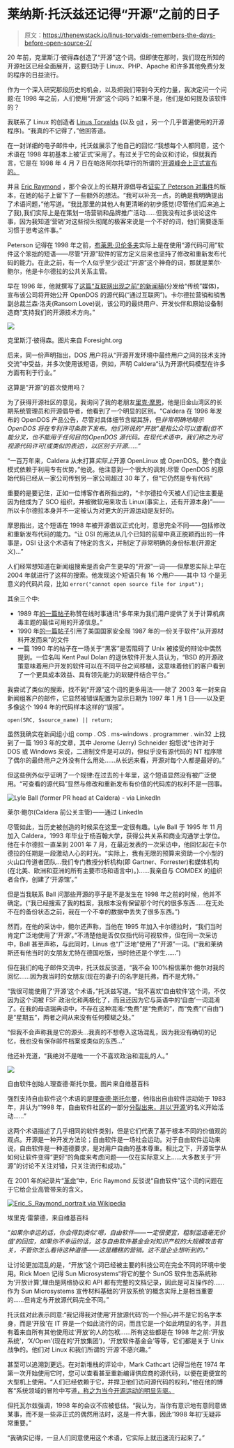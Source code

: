# 莱纳斯·托沃兹还记得“开源”之前的日子

> 原文：<https://thenewstack.io/linus-torvalds-remembers-the-days-before-open-source-2/>

20 年前，克里斯汀·彼得森创造了“开源”这个词。但即使在那时，我们现在所知的开源社区已经全面展开，这要归功于 Linux、PHP、Apache 和许多其他免费分发的程序的日益流行。

作为一个深入研究那段历史的机会，以及把我们带到今天的力量，我决定问一个问题:在 1998 年之前，人们使用“开源”这个词吗？如果不是，他们是如何提及该软件的？

我联系了 Linux 的创造者 [Linus Torvalds](https://github.com/torvalds) (以及 [git](https://git-scm.com/) ，另一个几乎普遍使用的开源程序)。“我真的不记得了，”他回答道。

在一封详细的电子邮件中，托沃兹展示了他自己的回忆:“我想每个人都同意，这个术语在 1998 年初基本上被‘正式’采用了。有过关于它的会议和讨论，但就我而言，它是在 1998 年 4 月 7 日在帕洛阿尔托举行的所谓的[‘开源峰会上正式宣布的。](http://www.linuxjournal.com/article/2918)

并且 [Eric Raymond](http://www.catb.org/esr/) ，那个会议上的长期开源倡导者[证实了 Peterson 对事件](http://esr.ibiblio.org/?p=7834)的版本，在她的帖子上留下了一些额外的想法。“我可以补充一点，的确是我明确提出了术语问题，”他写道。“我比那里的其他人有更清晰的初步感觉(尽管他们后来追上了我),我们实际上是在策划一场营销和品牌推广活动……但我没有过多谈论这件事，因为我知道‘营销’对这些彻头彻尾的极客来说是一个不好的词，他们需要逐渐习惯于思考这件事。”

Peterson 记得在 1998 年之前，[布莱恩·贝伦多夫](https://www.linkedin.com/in/brianbehlendorf/)实际上是在使用“源代码可用”软件这个笨拙的短语——尽管“开源”软件的官方定义后来也坚持了修改和重新发布代码的能力。在此之前，有一个人似乎至少说过“开源”这个神奇的词，那就是莱尔·鲍尔，他是卡尔德拉的公共关系主管。

早在 1996 年，他就撰写了[这篇“互联网出现之前”的新闻稿](http://www.xent.com/FoRK-archive/fall96/0269.html)(分发给“传统”媒体)，宣布该公司将开始公开 OpenDOS 的源代码(“通过互联网”)。卡尔德拉营销和销售副总裁兰森·洛夫(Ransom Love)说，该公司的最终用户、开发伙伴和原始设备制造商“支持我们的开源技术方向。”

[![](img/2603fbd448230d33a49d6b4de2257797.png)](https://storage.googleapis.com/cdn.thenewstack.io/media/2018/03/cd1abaf2-christine-peterson-cp2016_crop2.jpg)

克里斯汀·彼得森。图片来自 Foresight.org

后来，同一份声明指出，DOS 用户将从“开源开发环境中最终用户之间的技术支持交流”中受益，并多次使用该短语，例如，声明 Caldera“认为开源代码模型在许多方面有利于行业。”

这算是“开源”的首次使用吗？

为了获得开源社区的意见，我询问了我的老朋友[里克·摩恩](http://linuxmafia.com/~rick/)，他是旧金山湾区的长期系统管理员和开源倡导者，他看到了一个明显的区别。“Caldera 在 1996 年发布的 OpenDOS 产品公告，尽管对具体细节含糊其辞，但*非常明确地暗示 OpenDOS 将在专利许可条款下发布。他们所说的“开放”是指公众可以查看(但不能分叉，也不能用于任何目的)OpenDOS 源代码。在现代术语中，我们称之为可视源代码许可(或类似的表述)，以区别于开源……”*

“一百万年来，Caldera 从未打算*实际上*开源 OpenLinux 或 OpenDOS。整个商业模式依赖于利用专有优势，”他说。他注意到一个很大的讽刺:尽管 OpenDOS 的原始代码已经从一家公司传到另一家公司超过 30 年了，但“它仍然是专有代码”

重要的是要记住，正如一位博客作者所指出的，“卡尔德拉今天被人们记住主要是因为他成为了 SCO 组织，并被微软用来攻击 Linux(事实上，还有开源本身)”——所以卡尔德拉本身并不一定被认为对更大的开源运动是友好的。

摩恩指出，这个短语在 1998 年被开源倡议正式化时，意思完全不同——包括修改和重新发布代码的能力。“让 OSI 的用法从几个已知的前辈中真正脱颖而出的一件事是，OSI 让这个术语有了特定的含义，并制定了非常明确的身份标准(开源定义)…”

人们经常想知道在新闻组搜索是否会产生更早的“开源”一词——但摩恩实际上早在 2004 年就进行了这样的搜索。他发现这个短语只有 16 个用户——其中 13 个是无意义的代码片段，比如 `error("cannot open source file for input");`

其余三个中:

*   1989 年[的一篇帖子](https://groups.google.com/d/msg/comp.virus/pwUbdtdRzF0/5DfydHr1ZtgJ)称赞在线时事通讯“多年来为我们用户提供了关于计算机病毒主题的最佳可用的开源信息。”
*   1990 年[的一篇帖子](https://groups.google.com/forum/#!search/open%2420source%2420before%243A1995%242F01%242F01%7Csort:relevance/sci.crypt/_696x9zT8MI/AMO9lJLuQwIJ)引用了美国国家安全局 1987 年的一份关于软件“从开源材料开发而来”的文件
*   一篇 1990 年的帖子在一场关于“黑客”是否阻碍了 Unix 被接受的辩论中偶然提到。一位名叫 Kent Paul Dolan 的退休软件开发人员认为，“BSD 的开源政策意味着用户开发的软件可以在不同平台之间移植，这意味着他们的客户看到了一个更具成本效益、具有领先能力的软硬件结合平台。”

我尝试了类似的搜索，找不到“开源”这个词的更多用法——除了 2003 年一封来自新闻组客户的邮件，它显然被错误配置为显示日期为 1997 年 1 月 1 日——以及更多像这个 1994 年的代码样本这样的“误报”。

`open(SRC, $source_name) || return;`

虽然我确实在新闻组小组 comp . OS . ms-windows . programmer . win32 上找到了一篇 1993 年的文章，其中 Jerome (Jerry) Schneider 抱怨说“也许对于 DOS 或 Windows 来说，二进制文件是可以的，但似乎没有源代码的 NT 程序除了偶尔的最终用户之外没有什么用处……从长远来看，开源对每个人都是最好的。”

但这些例外似乎证明了一个规律:在过去的十年里，这个短语显然没有被广泛使用。“可查看的源代码”显然与修改和重新发布有价值的代码库的权利不是一回事。

![Lyle Ball (former PR head at Caldera) - via LinkedIn](img/38d5f2e05675a7ed18eaacda97f81a1a.png)

莱尔·鲍尔(Caldera 前公关主管)——通过 LinkedIn

尽管如此，当历史被创造的时候呆在这里一定很有趣。Lyle Ball 于 1995 年 11 月加入 Caldera，1993 年毕业于杨百翰大学，获得公共关系和商业沟通学士学位。他在卡尔德拉一直呆到 2001 年 7 月，在最近发表的一次采访中，他回忆起在卡尔德拉的任期是一段激动人心的时光。“实际上，我有无限的预算来资助一个小型的火山口传道者团队…我们专门教授分析机构(即 Gartner、Forrester)和媒体机构(在北美、欧洲和亚洲的所有主要市场和语言中)。)……我亲自与 COMDEX 的组织者合作，创建了‘开源馆’。”

但是当我联系 Ball 问那些开源的亭子是不是发生在 1998 年之前的时候，他并不确定。(“我已经搜索了我的档案，我根本没有保留那个时代的很多东西……在无处不在的备份状态之前，我在一个不幸的数据中丢失了很多东西。”)

然而，在他的采访中，鲍尔还声称，当他在 1995 年加入卡尔德拉时，“我们当时肯定广泛地使用了‘开源’。”不清楚他是否仅仅指代码可视软件，但在同一次采访中，Ball 甚至声称，与此同时，Linus 也“广泛地”使用了“开源”一词。(“我和莱纳斯还有他当时的女朋友尤特在德国吃饭，当时他还是个学生……”)

但在我们的电子邮件交流中，托沃兹反驳道，“我不会 100%相信莱尔·鲍尔对我的回忆……因为我当时的女朋友(现在的妻子)的名字是托弗，而不是尤特。”

“我很可能使用了‘开源’这个术语，”托沃兹写道。“我不喜欢‘自由软件’这个词，不仅因为这个词被 FSF 政治化和两极化了，而且还因为它与英语中的‘自由’一词混淆了。在我的母语瑞典语中，不存在这种混淆:“免费”是“免费的”，而“免费”(“自由”)是“星期五”，两者之间从来没有任何模糊之处。”

“但我不会声称我是它的源头…我真的不想卷入这场混乱，因为我没有确切的记忆，我也没有保存邮件档案或类似的东西…”

他还补充道，“我绝对不是唯一一个不喜欢政治和混乱的人。”

[![](img/1125dda4bbafec018f346d1f26644681.png)](https://en.wikipedia.org/wiki/Richard_Stallman)

自由软件创始人理查德·斯托尔曼。图片来自维基百科

强烈支持自由软件这个术语的是[理查德·斯托尔曼](https://stallman.org/)，他指出自由软件运动始于 1983 年，并认为“1998 年，自由软件社区的一部分[分裂出来，并以‘开源’](https://www.gnu.org/philosophy/open-source-misses-the-point.html)的名义开始活动……”

这两个术语描述了几乎相同的软件类别，但是它们代表了基于根本不同的价值观的观点。开源是一种开发方法论；自由软件是一场社会运动。对于自由软件运动来说，自由软件是一种道德要求，是对用户自由的基本尊重。相比之下，开源哲学从如何让软件变得“更好”的角度来考虑问题——仅在实际意义上……大多数关于“开源”的讨论不关注对错，只关注流行和成功。”

在 2001 年的纪录片“[革命](https://www.youtube.com/watch?v=NrI-0u4npGo)”中，Eric Raymond 反驳说“自由软件”这个词的问题在于它给企业高管带来的含义。

[![Eric_S_Raymond_portrait via Wikipedia](img/f84a0c4e40cb59c0ad4eff9e2bae8a32.png)](https://en.wikipedia.org/wiki/Eric_S._Raymond)

埃里克·雷蒙德，来自维基百科

*“如果你幸运的话，你会得到类似‘嗯，自由软件——一定很便宜，粗制滥造毫无价值’的回应，如果你不幸运的话，这与自由软件基金会对知识产权的大规模攻击有关，不管你怎么看待这种道德——这是糟糕的营销。这不是企业想听到的。”*

让讨论更加混乱的是，“开放”这个词已经被主要的科技公司在完全不同的环境中使用。Rick Moen 记得 Sun Microsystems“将它的整个 SunOS 软件生态系统称为‘开放计算’,理由是网络协议和 API 都有完整的文档记录，因此是可互操作的……作为 Sun Microsystems 宣传材料基础的‘开放系统’的概念实际上是相当重要的……但肯定与开放源代码完全不同。”

托沃兹对此表示同意:“我记得我对使用‘开放源代码’的一个担心并不是它的名字本身，而是‘开放’在 IT 界是一个如此流行的词，而且它是一个如此明显的名字，并且有着来自所有其他使用过‘开放’的人的包袱……所有这些都是在 1998 年之前:‘开放系统’，‘X/Open’(现在的‘开放集团’)，‘开放软件基金会’等等，它们都是关于 Unix 战争的。他们对 Linux 和我们所谓的‘开源’不感兴趣。”

甚至可以追溯到更远。在对新堆栈的评论中，Mark Cathcart 记得当他在 1974 年第一次开始使用它时，您可以查看甚至重新编译供应商的源代码，以便在更便宜的大型机上使用。“人们已经依赖于它，并捍卫他们访问源代码的权利，”他在他的博客“系统领域的冒险中写道[，称之为当今开源运动的明显先驱。](https://cathcam.wordpress.com/2018/02/22/remembering-the-dawn-of-the-open-source-movement/)

但托瓦尔兹强调，1998 年的会议不应被低估。“我认为，当你有意识地有意同意做某事，而不是一些非正式的偶然用法时，这是一件大事，因此‘1998 年初’无疑非常重要。”

“我确实记得，一旦人们同意使用这个术语，它实际上就迅速流行起来了。”

<svg xmlns:xlink="http://www.w3.org/1999/xlink" viewBox="0 0 68 31" version="1.1"><title>Group</title> <desc>Created with Sketch.</desc></svg>